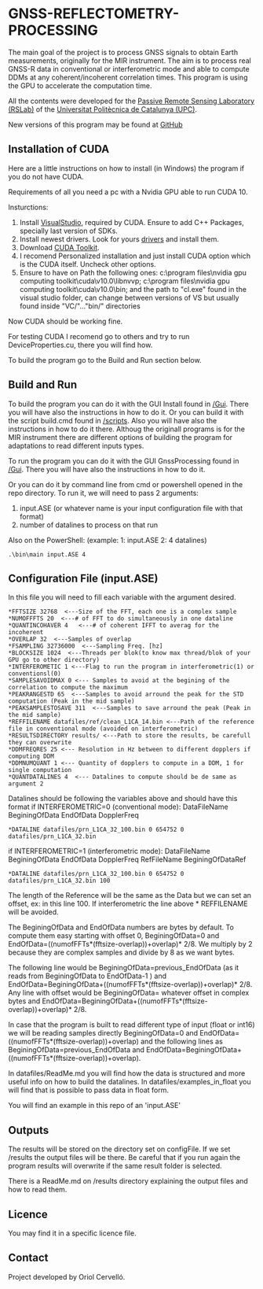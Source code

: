 ﻿# GNSS-REFLECTOMETRY-PROCESSING

The main goal of the project is to process GNSS signals to obtain Earth measurements, originally for the MIR instrument. The aim is to process real GNSS-R data 
in conventional or interferometric mode
and able to compute DDMs at any coherent/incoherent correlation times. 
This program is using the GPU to accelerate the computation time.

All the contents were developed for the [Passive Remote Sensing Laboratory (RSLab)](http://www.tsc.upc.edu/rslab/Passive%20Remote%20Sensing/welcome) of the [Universitat Politècnica de Catalunya (UPC)](http://www.upc.edu/?set_language=en).

New versions of this program may be found at [GitHub](https://github.com/oriolcervello/GNSS-REFLECTOMETRY-PROCESSING/) 


## Installation of CUDA

Here are a little instructions on how to install (in Windows) the program if you do not have CUDA.

Requirements of all you need a pc with a Nvidia GPU able to run CUDA 10.

Insturctions: 

1. Install [VisualStudio](https://visualstudio.microsoft.com/vs/), required by CUDA. Ensure to add C++ Packages, specially last version of  SDKs.
2. Install newest drivers. Look for yours [drivers](https://www.nvidia.com/Download/index.aspx) and install them.
3. Download [CUDA Toolkit](https://developer.nvidia.com/cuda-downloads).
4. I recomend Personalized installation and just install CUDA option which is the CUDA itself. Uncheck other options.
5. Ensure to have on Path the following ones:
    c:\program files\nvidia gpu computing toolkit\cuda\v10.0\libnvvp;
    c:\program files\nvidia gpu computing toolkit\cuda\v10.0\bin;
    and the path to "cl.exe" found in the visual studio folder, can change between versions of VS but usually found inside "VC/"..."bin/" directories

Now CUDA should be working fine.

For testing CUDA I recomend go to others and try to run DeviceProperties.cu, there you will find how.

To build the program go to the Build and Run section below.

## Build and Run

To build the program you can do it with the GUI Install found in [/Gui](https://github.com/oriolcervello/GNSS-REFLECTOMETRY-PROCESSING/tree/master/GUI). There you will have also the instructions in how to do it.
Or you can build it with the script build.cmd found in [/scripts](https://github.com/oriolcervello/GNSS-REFLECTOMETRY-PROCESSING/tree/master/scripts). Also you will have also the instructions in how to do it there.
Althoug the originall programs is for the MIR instrument there are different options of building the program for adaptations to read different inputs types.


To run the program you can do it with the GUI GnssProcessing found in [/Gui](https://github.com/oriolcervello/GNSS-REFLECTOMETRY-PROCESSING/tree/master/GUI). There you will have also the instructions in how to do it.

Or you can do it by command line from cmd or powershell opened in the repo directory. 
To run it, we will need to pass 2 arguments:
1. input.ASE (or whatever name is your input configuration file with that format)
2. number of datalines to process on that run

Also on the PowerShell: (example: 1: input.ASE 2: 4 datalines)

    .\bin\main input.ASE 4


## Configuration File (input.ASE)

In this file you will need to fill each variable with the argument desired.

    *FFTSIZE 32768  <---Size of the FFT, each one is a complex sample
    *NUMOFFFTS 20  <---# of FFT to do simultaneously in one dataline
    *QUANTINCOHAVER 4   <---# of coherent IFFT to averag for the incoherent
    *OVERLAP 32  <---Samples of overlap
    *FSAMPLING 32736000  <---Sampling Freq. [hz]
    *BLOCKSIZE 1024  <---Threads per blok(to know max thread/blok of your GPU go to other directory)
    *INTERFEROMETIC 1 <---Flag to run the program in interferometric(1) or conventionsl(0)
    *SAMPLESAVOIDMAX 0 <--- Samples to avoid at the begining of the correlation to compute the maximum
    *PEAKRANGESTD 65  <---Samples to avoid arround the peak for the STD computation (Peak in the mid sample)
    *PEAKSAMPLESTOSAVE 311  <---Samples to save arround the peak (Peak in the mid sample)
    *REFFILENAME datafiles/ref/clean_L1CA_14.bin <---Path of the reference file in conventional mode (avoided on interferometric)
    *RESULTSDIRECTORY results/ <---Path to store the results, be carefull they can overwrite
    *DDMFREQRES 25 <--- Resolution in Hz between to different dopplers if computing DDM
    *DDMNUMQUANT 1 <--- Quantity of dopplers to compute in a DDM, 1 for single computation
    *QUANTDATALINES 4  <--- Datalines to compute should be de same as argument 2

Datalines should be following the variables above and should have this format if INTERFEROMETRIC=0 (conventional mode): DataFileName BeginingOfData EndOfData DopplerFreq

    *DATALINE datafiles/prn_L1CA_32_100.bin 0 654752 0 datafiles/prn_L1CA_32.bin

if INTERFEROMETRIC=1 (interferometric mode): DataFileName BeginingOfData EndOfData DopplerFreq RefFileName BeginingOfDataRef

    *DATALINE datafiles/prn_L1CA_32_100.bin 0 654752 0 datafiles/prn_L1CA_32.bin 100

The length of the Reference will be the same as the Data but we can set an offset, ex: in this line 100. If interferometric the line above * REFFILENAME will be avoided.

The BeginingOfData and EndOfData numbers are bytes by default. To compute them easy starting with offset 0, BeginingOfData=0 and EndOfData=((numofFFTs*(fftsize-overlap))+overlap)* 2/8. We multiply by 2 because they are complex samples and divide by 8 as we want bytes.

The following line would be BeginingOfData=previous_EndOfData (as it reads from BeginingOfData to EndOfData-1 ) and EndOfData=BeginingOfData+((numofFFTs*(fftsize-overlap))+overlap)* 2/8.
Any line with offset would be BeginingOfData= whatever offset in complex bytes and EndOfData=BeginingOfData+((numofFFTs*(fftsize-overlap))+overlap)* 2/8.

In case that the program is built to read different type of input (float or int16) we will be reading samples directly BeginingOfData=0 and EndOfData=((numofFFTs*(fftsize-overlap))+overlap) and the following lines as BeginingOfData=previous_EndOfData and EndOfData=BeginingOfData+((numofFFTs*(fftsize-overlap))+overlap).

In datafiles/ReadMe.md you will find how the data is structured and more useful info on how to build the datalines.
In datafiles/examples_in_float you will find that is possible to pass data in float form.

You will find an example in this repo of an 'input.ASE'

## Outputs
The results will be stored on the directory set on configFile. If we set /results the output files will be there. Be careful that if you run again the program results will overwrite if the same result folder is selected.

There is a ReadMe.md on /results directory explaining the output files and how to read them.

## Licence
You may find it in a specific licence file.

## Contact
Project developed by Oriol Cervelló.
